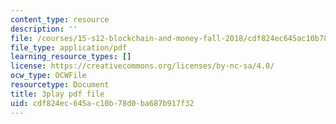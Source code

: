 ```yaml
---
content_type: resource
description: ''
file: /courses/15-s12-blockchain-and-money-fall-2018/cdf824ec645ac10b78d0ba687b917f32_JPkgJwJHYSc.pdf
file_type: application/pdf
learning_resource_types: []
license: https://creativecommons.org/licenses/by-nc-sa/4.0/
ocw_type: OCWFile
resourcetype: Document
title: 3play pdf file
uid: cdf824ec-645a-c10b-78d0-ba687b917f32
---
```

